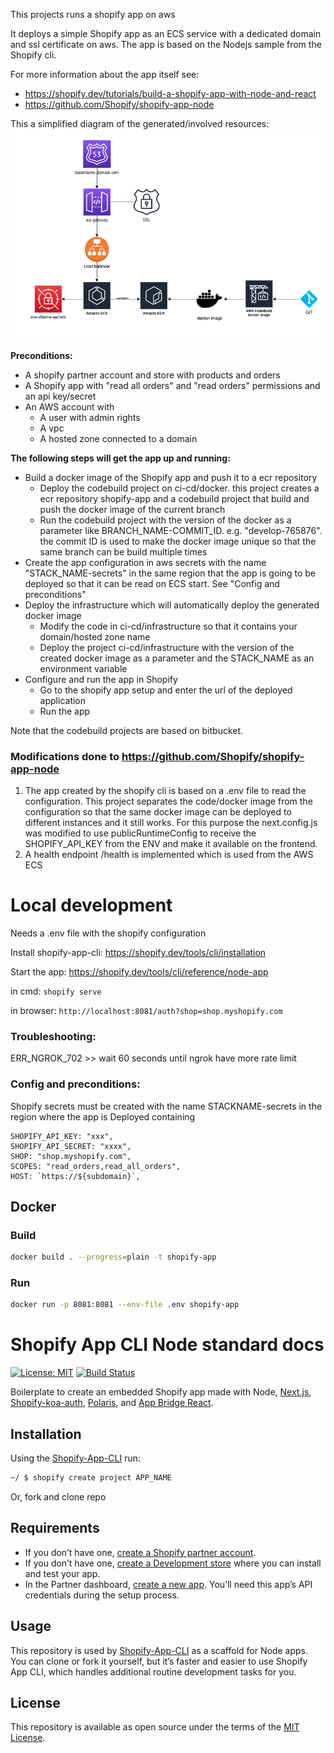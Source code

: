 This projects runs a shopify app on aws

It deploys a simple Shopify app as an ECS service with a dedicated domain and ssl certificate on aws. The app is based on the Nodejs sample from the Shopify cli.

For more information about the app itself see:

- https://shopify.dev/tutorials/build-a-shopify-app-with-node-and-react
- https://github.com/Shopify/shopify-app-node

This a simplified diagram of the generated/involved resources:
![Alt](resources.png)

**Preconditions:**

- A shopify partner account and store with products and orders
- A Shopify app with "read all orders" and "read orders" permissions and an api key/secret
- An AWS account with
  - A user with admin rights
  - A vpc
  - A hosted zone connected to a domain

**The following steps will get the app up and running:**

- Build a docker image of the Shopify app and push it to a ecr repository
  - Deploy the codebuild project on ci-cd/docker. this project creates a ecr repository shopify-app and a codebuild project that build and push the docker image of the current branch
  - Run the codebuild project with the version of the docker as a parameter like BRANCH_NAME-COMMIT_ID. e.g. "develop-765876". the commit ID is used to make the docker image unique so that the same branch can be build multiple times
- Create the app configuration in aws secrets with the name "STACK_NAME-secrets" in the same region that the app is going to be deployed so that it can be read on ECS start. See "Config and preconditions"
- Deploy the infrastructure which will automatically deploy the generated docker image
  - Modify the code in ci-cd/infrastructure so that it contains your domain/hosted zone name
  - Deploy the project ci-cd/infrastructure with the version of the created docker image as a parameter and the STACK_NAME as an environment variable
- Configure and run the app in Shopify
  - Go to the shopify app setup and enter the url of the deployed application
  - Run the app

Note that the codebuild projects are based on bitbucket.

### Modifications done to https://github.com/Shopify/shopify-app-node

1. The app created by the shopify cli is based on a .env file to read the configuration. This project separates the code/docker image from the configuration so that the same docker image can be deployed to different instances and it still works. For this purpose the next.config.js was modified to use publicRuntimeConfig to receive the SHOPIFY_API_KEY from the ENV and make it available on the frontend.
2. A health endpoint /health is implemented which is used from the AWS ECS

# Local development

Needs a .env file with the shopify configuration

Install shopify-app-cli: https://shopify.dev/tools/cli/installation

Start the app: https://shopify.dev/tools/cli/reference/node-app

in cmd:
`shopify serve`

in browser:
`http://localhost:8081/auth?shop=shop.myshopify.com`

### Troubleshooting:

ERR_NGROK_702 >> wait 60 seconds until ngrok have more rate limit

### Config and preconditions:

Shopify secrets must be created with the name STACKNAME-secrets in the region where the app is Deployed containing

```
SHOPIFY_API_KEY: "xxx",
SHOPIFY_API_SECRET: "xxxx",
SHOP: "shop.myshopify.com",
SCOPES: "read_orders,read_all_orders",
HOST: `https://${subdomain}`,
```

## Docker

### Build

```sh
docker build . --progress=plain -t shopify-app
```

### Run

```sh
docker run -p 8081:8081 --env-file .env shopify-app
```

# Shopify App CLI Node standard docs

[![License: MIT](https://img.shields.io/badge/License-MIT-green.svg)](LICENSE.md)
[![Build Status](https://travis-ci.com/Shopify/shopify-app-node.svg?branch=master)](https://travis-ci.com/Shopify/shopify-app-node)

Boilerplate to create an embedded Shopify app made with Node, [Next.js](https://nextjs.org/), [Shopify-koa-auth](https://github.com/Shopify/quilt/tree/master/packages/koa-shopify-auth), [Polaris](https://github.com/Shopify/polaris-react), and [App Bridge React](https://shopify.dev/tools/app-bridge/react-components).

## Installation

Using the [Shopify-App-CLI](https://github.com/Shopify/shopify-app-cli) run:

```sh
~/ $ shopify create project APP_NAME
```

Or, fork and clone repo

## Requirements

- If you don’t have one, [create a Shopify partner account](https://partners.shopify.com/signup).
- If you don’t have one, [create a Development store](https://help.shopify.com/en/partners/dashboard/development-stores#create-a-development-store) where you can install and test your app.
- In the Partner dashboard, [create a new app](https://help.shopify.com/en/api/tools/partner-dashboard/your-apps#create-a-new-app). You’ll need this app’s API credentials during the setup process.

## Usage

This repository is used by [Shopify-App-CLI](https://github.com/Shopify/shopify-app-cli) as a scaffold for Node apps. You can clone or fork it yourself, but it’s faster and easier to use Shopify App CLI, which handles additional routine development tasks for you.

## License

This repository is available as open source under the terms of the [MIT License](https://opensource.org/licenses/MIT).
